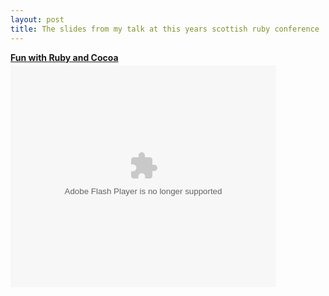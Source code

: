 ```yaml
---
layout: post
title: The slides from my talk at this years scottish ruby conference
---
```



<div style="width:425px" id="__ss_3613747"><strong style="display:block;margin:12px 0 4px"><a href="http://www.slideshare.net/phuesler/fun-with-ruby-and-cocoa" title="Fun with Ruby and Cocoa">Fun with Ruby and Cocoa</a></strong><object width="425" height="355"><param name="movie" value="http://static.slidesharecdn.com/swf/ssplayer2.swf?doc=presentation-100401104436-phpapp02&rel=0&stripped_title=fun-with-ruby-and-cocoa" /><param name="allowFullScreen" value="true"/><param name="allowScriptAccess" value="always"/><embed src="http://static.slidesharecdn.com/swf/ssplayer2.swf?doc=presentation-100401104436-phpapp02&rel=0&stripped_title=fun-with-ruby-and-cocoa" type="application/x-shockwave-flash" allowscriptaccess="always" allowfullscreen="true" width="425" height="355"></embed></object></div>
